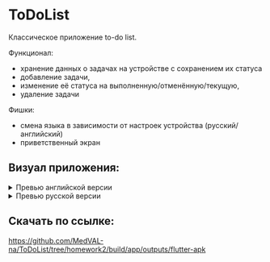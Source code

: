 # ToDoList
Классическое приложение to-do list.

Функционал: 
* хранение данных о задачах на устройстве с сохранением их статуса
* добавление задачи,
* изменение её статуса на выполненную/отменённую/текущую,
* удаление задачи
  
Фишки:
* смена языка в зависимости от настроек устройства (русский/английский)
* приветственный экран




## Визуал приложения:
        
<details><summary>Превью английской версии</summary>

   1. ![photo1687570030](https://github.com/MedVAL-na/ToDoList/assets/72570836/79afedf5-4405-434e-9e4d-02d3132b675c)
   2.  ![photo1687570047](https://github.com/MedVAL-na/ToDoList/assets/72570836/c256829c-4f68-4ba0-9cdc-bd38ba981b2c)
   3.   ![photo1687570066](https://github.com/MedVAL-na/ToDoList/assets/72570836/a3a3672e-998c-41c4-882e-8cca1ce1ebb8)


</details>

<details><summary>Превью русской версии</summary>

   1. ![photo1687570093](https://github.com/MedVAL-na/ToDoList/assets/72570836/bfa6e4b6-6f46-41fa-84be-a8876be3b60b)
   2.  ![photo1687570093 (1)](https://github.com/MedVAL-na/ToDoList/assets/72570836/8ace057a-ee4e-4c56-81e8-884d5d345ce2)
   3.   ![photo1687570093 (2)](https://github.com/MedVAL-na/ToDoList/assets/72570836/020501f7-d130-4113-a2cc-8c44ed400825)
   4.    ![photo1687570093 (3)](https://github.com/MedVAL-na/ToDoList/assets/72570836/4277880c-e076-4875-b5b7-1aff95f716b2)




</details>


## Скачать по ссылке:
https://github.com/MedVAL-na/ToDoList/tree/homework2/build/app/outputs/flutter-apk
